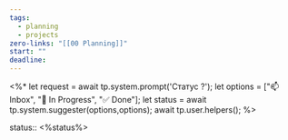 ```yaml
---
tags:
  - planning
  - projects
zero-links: "[[00 Planning]]"
start: ""
deadline:
---
```

<%*
let request = await tp.system.prompt('Статус ?');
let options = ["📫 Inbox", "📌 In Progress", "✅ Done"];
let status = await tp.system.suggester(options,options);
 await tp.user.helpers(); 
%>

status:: <%status%>


